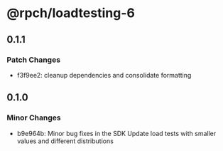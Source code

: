 # @rpch/loadtesting-6

## 0.1.1

### Patch Changes

- f3f9ee2: cleanup dependencies and consolidate formatting

## 0.1.0

### Minor Changes

- b9e964b: Minor bug fixes in the SDK
  Update load tests with smaller values and different distributions
